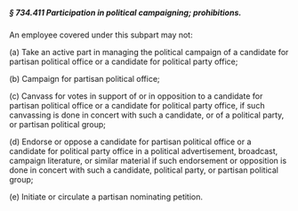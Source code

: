 ##### § 734.411 Participation in political campaigning; prohibitions. #####

An employee covered under this subpart may not:

(a) Take an active part in managing the political campaign of a candidate for partisan political office or a candidate for political party office;

(b) Campaign for partisan political office;

(c) Canvass for votes in support of or in opposition to a candidate for partisan political office or a candidate for political party office, if such canvassing is done in concert with such a candidate, or of a political party, or partisan political group;

(d) Endorse or oppose a candidate for partisan political office or a candidate for political party office in a political advertisement, broadcast, campaign literature, or similar material if such endorsement or opposition is done in concert with such a candidate, political party, or partisan political group;

(e) Initiate or circulate a partisan nominating petition.